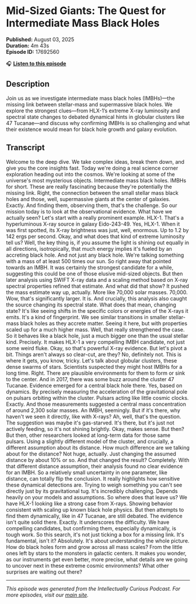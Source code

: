 # Mid-Sized Giants: The Quest for Intermediate Mass Black Holes

**Published:** August 03, 2025  
**Duration:** 4m 43s  
**Episode ID:** 17692560

🎧 **[Listen to this episode](https://intellectuallycurious.buzzsprout.com/2529712/episodes/17692560-mid-sized-giants-the-quest-for-intermediate-mass-black-holes)**

## Description

Join us as we investigate intermediate mass black holes (IMBHs)—the missing link between stellar-mass and supermassive black holes. We explore the strongest clues—from HLX-1’s extreme X-ray luminosity and spectral state changes to debated dynamical hints in globular clusters like 47 Tucanae—and discuss why confirming IMBHs is so challenging and what their existence would mean for black hole growth and galaxy evolution.

## Transcript

Welcome to the deep dive. We take complex ideas, break them down, and give you the core insights fast. Today we're doing a real science corner exploration heading out into the cosmos. We're looking at some of the universe's most mysterious objects. Intermediate mass black holes. IMBHs for short. These are really fascinating because they're potentially the missing link. Right, the connection between the small stellar mass black holes and those, well, supermassive giants at the center of galaxies. Exactly. And finding them, observing them, that's the challenge. So our mission today is to look at the observational evidence. What have we actually seen? Let's start with a really prominent example. HLX-1. That's a hyperluminous X-ray source in galaxy Eido-243-49. Yes, HLX-1. When it was first spotted, its X-ray brightness was just, well, enormous. Up to 1.2 by 142 ergs per second. Okay, and what does that kind of extreme luminosity tell us? Well, the key thing is, if you assume the light is shining out equally in all directions, isotropically, that much energy implies it's fueled by an accreting black hole. And not just any black hole. We're talking something with a mass of at least 500 times our sun. So right away that pointed towards an IMBH. It was certainly the strongest candidate for a while, suggesting this could be one of those elusive mid-sized objects. But then later analysis using SWIFT X-ray data and a scaling method based on X-ray spectral properties refined that estimate. And what did that show? It pushed the mass estimate way up, actually. More like 70,000 solar masses. 70,000. Wow, that's significantly larger. It is. And crucially, this analysis also caught the source changing its spectral state. What does that mean, changing state? It's like seeing shifts in the specific colors or energies of the X-rays it emits. It's a kind of fingerprint. We see similar transitions in smaller stellar-mass black holes as they accrete matter. Seeing it here, but with properties scaled up for a much higher mass. Well, that really strengthened the case. So it behaves like a black hole, just a much bigger one than the usual stellar kind. Precisely. It makes HLX-1 a very compelling IMBH candidate, not just some weird fluke. Okay, so that's powerful X-ray evidence. But let's pivot a bit. Things aren't always so clear-cut, are they? No, definitely not. This is where it gets, you know, tricky. Let's talk about globular clusters, these dense swarms of stars. Scientists suspected they might host IMBHs for a long time. Right. There are plausible environments for them to form or sink to the center. And in 2017, there was some buzz around the cluster 47 Tucanae. Evidence emerged for a central black hole there. Yes, based on dynamics. By precisely measuring the acceleration of the gravitational pole on pulsars orbiting within the cluster. Pulsars acting like little cosmic clocks. Exactly. And those measurements suggested a central mass concentration of around 2,300 solar masses. An IMBH, seemingly. But if it's there, why haven't we seen it directly, like with X-rays? Ah, well, that's the question. The suggestion was maybe it's gas-starved. It's there, but it's just not actively feeding, so it's not shining brightly. Okay, makes sense. But then? But then, other researchers looked at long-term data for those same pulsars. Using a slightly different model of the cluster, and crucially, a different assumption about its distance. How much difference are we talking about for the distance? Not huge, actually. Just changing the assumed distance by about 10% or so. And that changed the result? Completely. With that different distance assumption, their analysis found no clear evidence for an IMBH. So a relatively small uncertainty in one parameter, like distance, can totally flip the conclusion. It really highlights how sensitive these dynamical detections are. Trying to weigh something you can't see directly just by its gravitational tug. It's incredibly challenging. Depends heavily on your models and assumptions. So where does that leave us? We have HLX-1 looking like a strong case from X-rays. Showing behavior consistent with scaling up known black hole physics. But then attempts to find them dynamically, like in 47 Tucanae, are still debated. The evidence isn't quite solid there. Exactly. It underscores the difficulty. We have compelling candidates, but confirming them, especially dynamically, is tough work. So this search, it's not just ticking a box for a missing link. It's fundamental, isn't it? Absolutely. It's about understanding the whole picture. How do black holes form and grow across all mass scales? From the little ones left by stars to the monsters in galactic centers. It makes you wonder, as our instruments get even better, more precise, what details are we going to uncover next in these extreme cosmic environments? What other surprises are waiting out there?

---
*This episode was generated from the Intellectually Curious Podcast. For more episodes, visit our [main site](https://intellectuallycurious.buzzsprout.com).*
